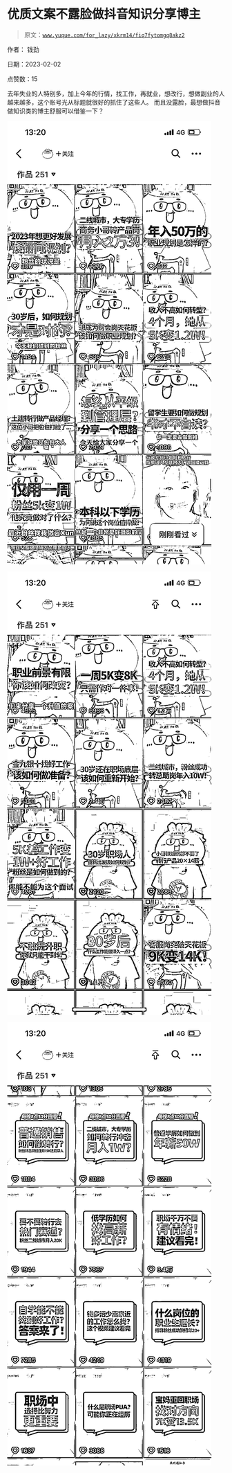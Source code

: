 # 优质文案不露脸做抖音知识分享博主

> 原文：[`www.yuque.com/for_lazy/xkrm14/fiq7fytomgq8akz2`](https://www.yuque.com/for_lazy/xkrm14/fiq7fytomgq8akz2)



作者： 钱劲 

日期：2023-02-02 

点赞数：15 

去年失业的人特别多，加上今年的行情，找工作，再就业，想改行，想做副业的人越来越多，这个账号光从标题就很好的抓住了这些人。 而且没露脸，最想做抖音做知识类的博主舒服可以借鉴一下？ 

![](img/03f224eeaefeb8d15793db6580b28ae9.png) 

![](img/3b5ecb3300ed09b2853a8ec1321ee92c.png) 

![](img/fb3e0fa750005fbd2618475ba955c563.png) 

